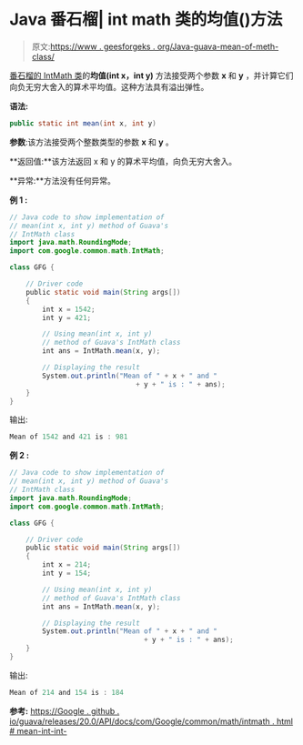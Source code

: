 # Java 番石榴| int math 类的均值()方法

> 原文:[https://www . geesforgeks . org/Java-guava-mean-of-meth-class/](https://www.geeksforgeeks.org/java-guava-mean-method-of-intmath-class/)

[番石榴的 IntMath 类](https://www.geeksforgeeks.org/intmath-class-guava-java/)的**均值(int x，int y)** 方法接受两个参数 **x** 和 **y** ，并计算它们向负无穷大舍入的算术平均值。这种方法具有溢出弹性。

**语法:**

```java
public static int mean(int x, int y)

```

**参数**:该方法接受两个整数类型的参数 **x** 和 **y** 。

**返回值:**该方法返回 x 和 y 的算术平均值，向负无穷大舍入。

**异常:**方法没有任何异常。

**例 1 :**

```java
// Java code to show implementation of
// mean(int x, int y) method of Guava's
// IntMath class
import java.math.RoundingMode;
import com.google.common.math.IntMath;

class GFG {

    // Driver code
    public static void main(String args[])
    {
        int x = 1542;
        int y = 421;

        // Using mean(int x, int y)
        // method of Guava's IntMath class
        int ans = IntMath.mean(x, y);

        // Displaying the result
        System.out.println("Mean of " + x + " and " 
                               + y + " is : " + ans);
    }
}
```

输出:

```java
Mean of 1542 and 421 is : 981

```

**例 2 :**

```java
// Java code to show implementation of
// mean(int x, int y) method of Guava's
// IntMath class
import java.math.RoundingMode;
import com.google.common.math.IntMath;

class GFG {

    // Driver code
    public static void main(String args[])
    {
        int x = 214;
        int y = 154;

        // Using mean(int x, int y)
        // method of Guava's IntMath class
        int ans = IntMath.mean(x, y);

        // Displaying the result
        System.out.println("Mean of " + x + " and " 
                                 + y + " is : " + ans);
    }
}
```

输出:

```java
Mean of 214 and 154 is : 184

```

**参考:**
[https://Google . github . io/guava/releases/20.0/API/docs/com/Google/common/math/intmath . html # mean-int-int-](https://google.github.io/guava/releases/20.0/api/docs/com/google/common/math/IntMath.html#mean-int-int-)